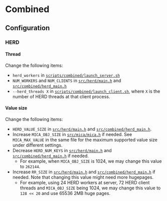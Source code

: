 # Combined

## Configuration

### HERD

#### Thread

Change the following items:

- `herd_workers` in [`scripts/combined/launch_server.sh`](../../scripts/combined/launch_server.sh#L22)
- `NUM_WORKERS` and `NUM_CLIENTS` in [`src/herd/main.h`](../herd/main.h#L33) and [`src/combined/herd_main.h`](herd_main.h#L40)
- `--herd_threads X` in [`scripts/combined/launch_client.sh`](../../scripts/combined/launch_client.sh#L32), where `X` is the number of HERD threads at that client process.

#### Value size

Change the following items:

- `HERD_VALUE_SIZE` in [`src/herd/main.h`](../herd/main.h#L23) and [`src/combined/herd_main.h`](herd_main.h#L27).
- Increase `MICA_OBJ_SIZE` in [`src/mica/mica.h`](../mica/mica.h#L28) if needed. See `MICA_MAX_VALUE` in the same file for the maximum supported value size under different settings.
- Decrease `HERD_NUM_KEYS` in [`src/herd/main.h`](../herd/main.h#L22) and [`src/combined/herd_main.h`](herd_main.h#L26) if needed.
  - For example, when `MICA_OBJ_SIZE` is 1024, we may change this value to `262144`.
- Increase `RR_SIZE` in [`src/herd/main.h`](../herd/main.h#L46) and [`src/combined/herd_main.h`](herd_main.h#L55) if needed. Note that changing this value might need more hugepages.
  - For example, using 24 HERD workers at server, 72 HERD client threads and `MICA_OBJ_SIZE` being 1024, we may change this value to `128 << 20` and use 65536 2MB huge pages.
